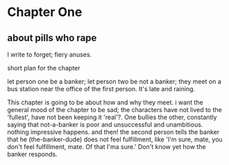 # Chapter One
## about pills who rape

I write to forget; fiery anuses.

short plan for the chapter

let person one be a banker; let person two be not a banker; they meet on a bus station near the office of the first person. It's late and raining.

This chapter is going to be about how and why they meet. i want the general mood of the chapter to be sad; the characters have not lived to the 'fullest', have not been keeping it 'real'?. One bullies the other, constantly saying that not-a-banker is poor and unsuccessful and unambitious. nothing impressive happens. and then! the second person tells the banker that he (the-banker-dude) does not feel fulfillment, like 'I'm sure, mate, you don't feel fulfillment, mate. Of that I'ma sure.' Don't know yet how the banker responds.



